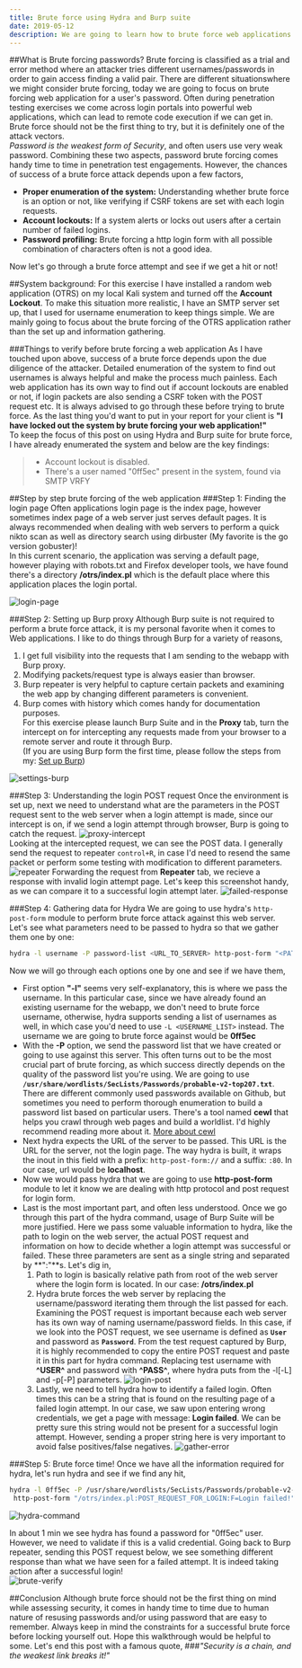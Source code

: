 ```yaml
---
title: Brute force using Hydra and Burp suite
date: 2019-05-12
description: We are going to learn how to brute force web applications with hydra effectively. Hydra is a tool that is available in different flavors of Linux and support a variety of protocols to bruteforce username/password. Today we are going to focus on its http-post-form module to find our way in to a web application. 
---
```


##What is Brute forcing passwords?
Brute forcing is classified as a trial and error method where an attacker tries different usernames/passwords in order to gain access finding a valid pair. There are different situationswhere we might consider brute forcing, today we are going to focus on brute forcing web application for a user's password. Often during penetration testing exercises we come across login portals into powerful web applications, which can lead to remote code execution if we can get in. Brute force should not be the first thing to try, but it is definitely one of the attack vectors.    
*Password is the weakest form of Security*, and often users use very weak password. Combining these two aspects, password brute forcing comes handy time to time in penetration test engagements. However, the chances of success of a brute force attack depends upon a few factors,
  - **Proper enumeration of the system:** Understanding whether brute force is an option or not, like verifying if CSRF tokens are set with each login requests.
  - **Account lockouts:** If a system alerts or locks out users after a certain number of failed logins.
  - **Password profiling:** Brute forcing a http login form with all possible combination of characters often is not a good idea.

Now let's go through a brute force attempt and see if we get a hit or not!

##System background:
For this exercise I have installed a random web application (OTRS) on my local Kali system and turned off the **Account Lockout**. To make this situation more realistic, I have an SMTP server set up, that I used for username enumeration to keep things simple. We are mainly going to focus about the brute forcing of the OTRS application rather than the set up and information gathering. 

###Things to verify before brute forcing a web application
As I have touched upon above, success of a brute force depends upon the due diligence of the attacker. Detailed enumeration of the system to find out usernames is always helpful and make the process much painless. Each web application has its own way to find out if account lockouts are enabled or not, if login packets are also sending a CSRF token with the POST request etc. It is always advised to go through these before trying to brute force. As the last thing you'd want to put in your report for your client is **"I have locked out the system by brute forcing your web application!"**   
To keep the focus of this post on using Hydra and Burp suite for brute force, I have already enumerated the system and below are the key findings:
> - Account lockout is disabled.
> - There's a user named "0ff5ec" present in the system, found via SMTP VRFY

##Step by step brute forcing of the web application
###Step 1: Finding the login page
Often applications login page is the index page, however sometimes index page of a web server just serves default pages. It is always recommended when dealing with web servers to perform a quick nikto scan as well as directory search using dirbuster (My favorite is the go version gobuster)!   
In this current scenario, the application was serving a default page, however playing with robots.txt and Firefox developer tools, we have found there's a directory **/otrs/index.pl** which is the default place where this application places the login portal. 

![login-page](loginpage.png)

###Step 2: Setting up Burp proxy
Although Burp suite is not required to perform a brute force attack, it is my personal favorite when it comes to Web applications. I like to do things through Burp for a variety of reasons,   
1. I get full visibility into the requests that I am sending to the webapp with Burp proxy.
2. Modifying packets/request type is always easier than browser.
3. Burp repeater is very helpful to capture certain packets and examining the web app by changing different parameters is convenient.
4. Burp comes with history which comes handy for documentation purposes.   
For this exercise please launch Burp Suite and in the **Proxy** tab, turn the intercept on for intercepting any requests made from your browser to a remote server and route it through Burp.   
(If you are using Burp form the first time, please follow the steps from my: [Set up Burp](https://google.com))

![settings-burp](settings-burp.png)

###Step 3: Understanding the login POST request
Once the environment is set up, next we need to understand what are the parameters in the POST request sent to the web server when a login attempt is made, since our intercept is on, if we send a login attempt through browser, Burp is going to catch the request.
![proxy-intercept](proxy-intercept.png)   
Looking at the intercepted request, we can see the POST data. I generally send the request to repeater `control+R`, in case I'd need to resend the same packet or perform some testing with modification to different parameters. 
![repeater](repeater.png)
Forwarding the request from **Repeater** tab, we recieve a response with invalid login attempt page. Let's keep this screenshot handy, as we can compare it to a successful login attempt later.
![failed-response](failed-response.png)

###Step 4: Gathering data for Hydra
We are going to use hydra's `http-post-form` module to perform brute force attack against this web server. Let's see what parameters need to be passed to hydra so that we gather them one by one:
```sh 
hydra -l username -P password-list <URL_TO_SERVER> http-post-form "<PATH-TO_LOGIN>:POST_REQUEST_FOR_LOGIN:FAILED_RESPONSE_IDENTIFIER"
```
Now we will go through each options one by one and see if we have them,
- First option **"-l"** seems very self-explanatory, this is where we pass the username. In this particular case, since we have already found an existing username for the webapp, we don't need to brute force username, otherwise, hydra supports sending a list of usernames as well, in which case you'd need to use `-L <USERNAME_LIST>` instead. The username we are going to brute force against would be **0ff5ec**
- With the **-P** option, we send the password list that we have created or going to use against this server. This often turns out to be the most crucial part of brute forcing, as which success directly depends on the quality of the password list you're using. We are going to use **`/usr/share/wordlists/SecLists/Passwords/probable-v2-top207.txt`**. There are different commonly used passwords available on Github, but sometimes you need to perform thorough enumeration to build a password list based on particular users. There's a tool named **cewl** that helps you crawl through web pages and build a worldlist. I'd highly recommend reading more about it. [More about cewl](https://digi.ninja/projects/cewl.php)
- Next hydra expects the URL of the server to be passed. This URL is the URL for the server, not the login page. The way hydra is built, it wraps the inout in this field with a prefix: `http-post-form://` and a suffix: `:80`. In our case, url would be **localhost**. 
- Now we would pass hydra that we are going to use **http-post-form** module to let it know we are dealing with http protocol and post request for login form. 
- Last is the most important part, and often less understood. Once we go through this part of the hydra command, usage of Burp Suite will be more justified. Here we pass some valuable information to hydra, like the path to login on the web server, the actual POST request and information on how to decide whether a login attempt was successful or failed. These three parameters are sent as a single string and separated by **":"**s. Let's dig in, 
  1. Path to login is basically relative path from root of the web server where the login form is located. In our case: **/otrs/index.pl**
  2. Hydra brute forces the web server by replacing the username/password iterating them through the list passed for each. Examining the POST request is important because each web server has its own way of naming username/password fields. In this case, if we look into the POST request, we see username is defined as **`User`** and password as **`Password`**. From the test request captured by Burp, it is highly recommended to copy the entire POST request and paste it in this part for hydra command. Replacing test username with **^USER^** and password with **^PASS^**, where hydra puts from the -l[-L] and -p[-P] parameters. 
![login-post](login-post.png)
  3. Lastly, we need to tell hydra how to identify a failed login. Often times this can be a string that is found on the resulting page of a failed login attempt. In our case, we saw upon entering wrong credentials, we get a page with message: **Login failed**. We can be pretty sure this string would not be present for a successful login attempt. However, sending a proper string here is very important to avoid false positives/false negatives. 
![gather-error](gather-error.png)

###Step 5: Brute force time!
Once we have all the information required for hydra, let's run hydra and see if we find any hit, 
```sh   
hydra -l 0ff5ec -P /usr/share/wordlists/SecLists/Passwords/probable-v2-top207.txt localhost\
 http-post-form "/otrs/index.pl:POST_REQUEST_FOR_LOGIN:F=Login failed!"
``` 
![hydra-command](hydra-command.png)

In about 1 min we see hydra has found a password for "0ff5ec" user. However, we need to validate if this is a valid credential. Going back to Burp repeater, sending this POST request below, we see something different response than what we have seen for a failed attempt. It is indeed taking action after a successful login!  
![brute-verify](brute-verify.png)

##Conclusion
Although brute force should not be the first thing on mind while assessing security, it comes in handy time to time due to human nature of resusing passwords and/or using password that are easy to remember. Always keep in mind the constraints for a successful brute force before locking yourself out. Hope this walkthrough would be helpful to some. Let's end this post with a famous quote, 
###*"Security is a chain, and the weakest link breaks it!"*  
